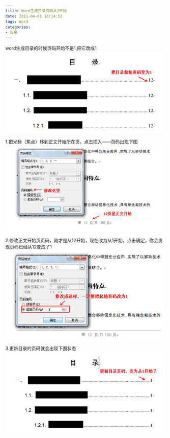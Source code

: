 ```yaml
---
title: Word生成目录页码从1开始
date: 2011-04-01 18:14:53
tags: Word
categories:
- 应用
---
```


word生成目录的时候页码开始不是1,把它改成1
![](Word生成目录页码从1开始/f2cd1345-3d55-39b8-a2c2-5799dcb98ead.png)


1.把光标（焦点）移到正文开始所在页，点击插入——页码出现下图
![](Word生成目录页码从1开始/cdcf7531-ff51-31d6-b732-6d07b9c9a88a.png)

2.修改正文开始页页码，刚才是从12开始，现在改为从1开始，点击确定，你会发现页码已经从12变成了1
![](Word生成目录页码从1开始/b180b3fb-860e-3123-ac5d-9ab3b8c7547e.png)


3.更新目录的页码就会出现下图状态
![](Word生成目录页码从1开始/c528f35c-8a7b-303d-bf00-eb7baf43a14a.png)

